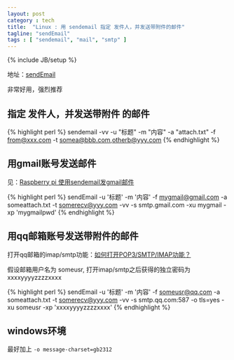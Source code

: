 ```yaml
---
layout: post
category : tech
title:  "Linux : 用 sendemail 指定 发件人，并发送带附件的邮件"
tagline: "sendEmail"
tags : [ "sendemail", "mail", "smtp" ] 
---
```

{% include JB/setup %}

地址：[sendEmail](http://caspian.dotconf.net/menu/Software/SendEmail/)

非常好用，强烈推荐

## 指定 发件人，并发送带附件 的邮件

{% highlight perl %}
sendemail -vv -u "标题" -m "内容" -a "attach.txt" -f from@xxx.com -t somea@bbb.com,otherb@yyy.com
{% endhighlight %}

## 用gmail账号发送邮件

见：[Raspberry pi 使用sendemail发gmail邮件](http://blog.csdn.net/homeway999/article/details/8642286)

{% highlight perl %}
sendEmail -u '标题' -m '内容' -f mygmail@gmail.com -a someattach.txt -t somerecv@yyy.com -vv -s smtp.gmail.com -xu mygmail -xp 'mygmailpwd'
{% endhighlight %}

## 用qq邮箱账号发送带附件的邮件

打开qq邮箱的imap/smtp功能：[如何打开POP3/SMTP/IMAP功能？](http://service.mail.qq.com/cgi-bin/help?subtype=1&&no=166&&id=28)

假设邮箱用户名为 someusr, 打开imap/smtp之后获得的独立密码为 xxxxyyyyzzzzxxxx

{% highlight perl %}
sendEmail -u '标题' -m '内容' -f someusr@qq.com -a someattach.txt -t somerecv@yyy.com -vv -s smtp.qq.com:587 -o tls=yes -xu someusr -xp 'xxxxyyyyzzzzxxxx'
{% endhighlight %}

## windows环境

最好加上 ``-o message-charset=gb2312``
